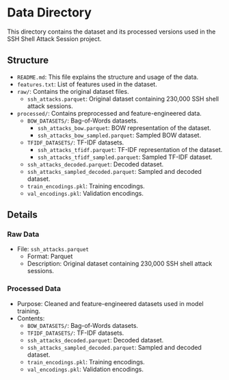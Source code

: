 # Data Directory

This directory contains the dataset and its processed versions used in the SSH Shell Attack Session project.

## Structure

- `README.md`: This file explains the structure and usage of the data.
- `features.txt`: List of features used in the dataset.
- `raw/`: Contains the original dataset files.
  - `ssh_attacks.parquet`: Original dataset containing 230,000 SSH shell attack sessions.
- `processed/`: Contains preprocessed and feature-engineered data.
  - `BOW_DATASETS/`: Bag-of-Words datasets.
    - `ssh_attacks_bow.parquet`: BOW representation of the dataset.
    - `ssh_attacks_bow_sampled.parquet`: Sampled BOW dataset.
  - `TFIDF_DATASETS/`: TF-IDF datasets.
    - `ssh_attacks_tfidf.parquet`: TF-IDF representation of the dataset.
    - `ssh_attacks_tfidf_sampled.parquet`: Sampled TF-IDF dataset.
  - `ssh_attacks_decoded.parquet`: Decoded dataset.
  - `ssh_attacks_sampled_decoded.parquet`: Sampled and decoded dataset.
  - `train_encodings.pkl`: Training encodings.
  - `val_encodings.pkl`: Validation encodings.

## Details

### Raw Data

- File: `ssh_attacks.parquet`
  - Format: Parquet
  - Description: Original dataset containing 230,000 SSH shell attack sessions.

### Processed Data

- Purpose: Cleaned and feature-engineered datasets used in model training.
- Contents:
  - `BOW_DATASETS/`: Bag-of-Words datasets.
  - `TFIDF_DATASETS/`: TF-IDF datasets.
  - `ssh_attacks_decoded.parquet`: Decoded dataset.
  - `ssh_attacks_sampled_decoded.parquet`: Sampled and decoded dataset.
  - `train_encodings.pkl`: Training encodings.
  - `val_encodings.pkl`: Validation encodings.
